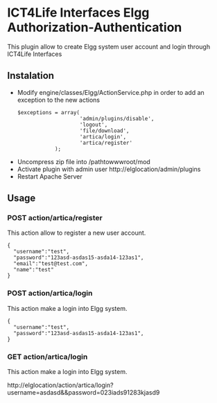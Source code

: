 # ICT4Life Interfaces Elgg Authorization-Authentication

This plugin allow to create Elgg system user account and login through ICT4Life Interfaces

## Instalation

- Modify engine/classes/Elgg/ActionService.php in order to add an exception to the new actions
  ```
  $exceptions = array(
                      'admin/plugins/disable',
                      'logout',
                      'file/download',
                      'artica/login',
                      'artica/register'
              );
   ```
- Uncompress zip file into /pathtowwwroot/mod
- Activate plugin with admin user http://elglocation/admin/plugins
- Restart Apache Server

## Usage

### POST action/artica/register

This action allow to register a new user account.
```
{
  "username":"test",
  "password":"123asd-asdas15-asda14-123as1",
  "email":"test@test.com",
  "name":"test"
}
```

### POST action/artica/login

This action make a login into Elgg system.
```
{
  "username":"test",
  "password":"123asd-asdas15-asda14-123as1",
}
```

### GET action/artica/login
This action make a login into Elgg system.

http://elglocation/action/artica/login?username=asdasd&&password=023iads91283kjasd9


